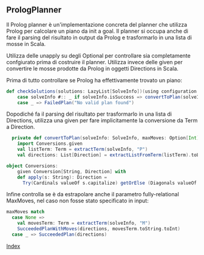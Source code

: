 ## PrologPlanner
Il Prolog planner è un'implementazione concreta del planner che utilizza Prolog per calcolare un piano da init a goal.
Il planner si occupa anche di fare il parsing del risultato in output da Prolog e trasformarlo in una lista di mosse in Scala.

Utilizza delle unapply su degli Optional per controllare sia completamente confgiurato prima di costruire il planner.
Utilizza invece delle given per convertire le mosse prodotte da Prolog in oggetti Directions in Scala.

Prima di tutto controllare se Prolog ha effettivamente trovato un piano: 
```scala
def checkSolutions(solutions: LazyList[SolveInfo])(using configuration: Configuration): Plan = solutions match
    case solveInfo #:: _ if solveInfo.isSuccess => convertToPlan(solveInfo, configuration.maxMoves)
    case _ => FailedPlan("No valid plan found")
```

Dopodiché fa il parsing del risultato per trasformarlo in una lista di Directions, 
utilizza una given per fare implicitamente la conversione da Term a Direction.
```scala
  private def convertToPlan(solveInfo: SolveInfo, maxMoves: Option[Int]): Plan =
    import Conversions.given
    val listTerm: Term = extractTerm(solveInfo, "P")
    val directions: List[Direction] = extractListFromTerm(listTerm).toList map (s => s: Direction)

object Conversions:
    given Conversion[String, Direction] with
    def apply(s: String): Direction =
      Try(Cardinals valueOf s.capitalize) getOrElse (Diagonals valueOf s.capitalize)
```

Infine controlla se è da estrapolare anche il parametro fully-relational MaxMoves, nel caso non fosse stato specificato in input: 
```scala
maxMoves match
  case None =>
    val movesTerm: Term = extractTerm(solveInfo, "M")
    SucceededPlanWithMoves(directions, movesTerm.toString.toInt)
  case _ => SucceededPlan(directions)
```

[Index](../index.md)